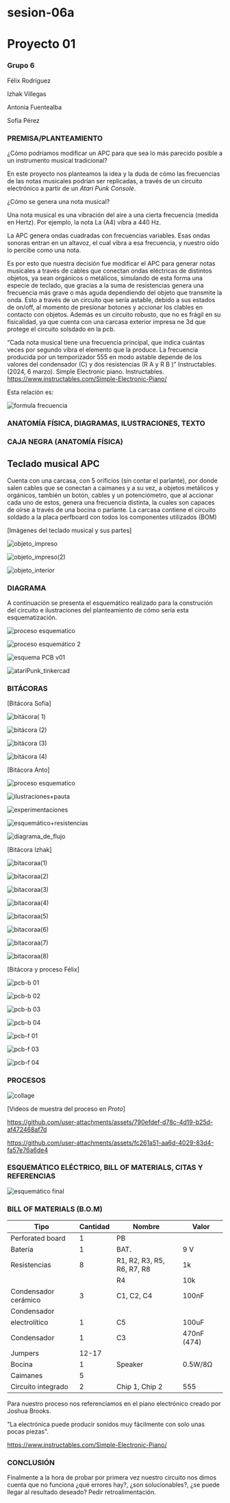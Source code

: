 # sesion-06a

# Proyecto 01

### Grupo 6

Félix Rodríguez

Izhak Villegas

Antonia Fuentealba

Sofía Pérez

### PREMISA/PLANTEAMIENTO

¿Cómo podríamos modificar un APC para que sea lo más parecido posible a un instrumento musical tradicional?

En este proyecto nos planteamos la idea y la duda de cómo las frecuencias de las notas musicales podrían ser replicadas, a través de un circuito electrónico a partir de un _Atari Punk Console_.

¿Cómo se genera una nota musical?

Una nota musical es una vibración del aire a una cierta frecuencia (medida en Hertz). Por ejemplo, la nota La (A4) vibra a 440 Hz.

La APC genera ondas cuadradas con frecuencias variables. Esas ondas sonoras entran en un altavoz, el cual vibra a esa frecuencia, y nuestro oído lo percibe como una nota.

Es por esto que nuestra decisión fue modificar el APC  para generar notas musicales a través de cables que conectan ondas eléctricas de distintos objetos, ya sean orgánicos o metálicos, simulando de esta forma una especie de teclado, que gracias a la suma de resistencias genera una frecuencia más grave o más aguda dependiendo del objeto que transmite la onda. Esto a través de un circuito que sería astable, debido a sus estados de on/off, al momento de presionar botones y accionar los clables en contacto con objetos. Además es un circuito robusto, que no es frágil en su fisicalidad, ya que cuenta con una carcasa exterior impresa ne 3d que protege el circuito solsdado en la pcb.

“Cada nota musical tiene una frecuencia principal, que indica cuántas veces por segundo vibra el elemento que la produce. La frecuencia producida por un temporizador 555 en modo astable depende de los valores del condensador (C) y dos resistencias (R A  y R B )”
Instructables. (2024, 6 marzo).
Simple Electronic piano. Instructables. <https://www.instructables.com/Simple-Electronic-Piano/>

Esta relación es:

![formula frecuencia](https://github.com/user-attachments/assets/a927dec7-da5b-4a46-ba7b-c661a13953b0)

### ANATOMÍA FÍSICA, DIAGRAMAS, ILUSTRACIONES, TEXTO

### CAJA NEGRA (ANATOMÍA FÍSICA)

## Teclado musical APC

Cuenta con una carcasa, con 5 orificios (sin contar el parlante), por donde salen cables que se conectan a caimanes y a su vez, a objetos metálicos y orgánicos, también un botón, cables y un potenciómetro, que al accionar cada uno de estos, genera una frecuencia distinta, la cuales son capaces de oírse a través de una bocina o parlante.
La carcasa contiene el circuito soldado a la placa perfboard con todos los componentes utilizados (BOM)

[Imágenes del teclado musical y sus partes]

![objeto_impreso](https://github.com/user-attachments/assets/6cefe40c-f04d-4942-ad06-59c471b750db)

![objeto_impreso(2)](https://github.com/user-attachments/assets/a9d3763a-ff72-4b65-8ec3-7df49ac4e816)

![objeto_interior](https://github.com/user-attachments/assets/03c8000e-0451-456f-9254-ddd9455dddd3)

### DIAGRAMA

A continuación se presenta el esquemático realizado para la construción del circuito e ilustraciones del planteamiento de cómo sería esta esquematización.

![proceso esquematico](https://github.com/user-attachments/assets/efa2b254-972b-4659-a288-a0179d86cc8a)

![proceso esquemático 2](https://github.com/user-attachments/assets/0f6e6ea2-a143-4246-bc55-a771e96a44b0)

![esquema PCB v01](https://github.com/user-attachments/assets/7bd40cd4-ea5f-4d39-ab66-42cd65187ce7)

![atariPunk_tinkercad](https://github.com/user-attachments/assets/b9c7a5fb-ebcf-4578-bf73-661e21ace227)

### BITÁCORAS

[Bitácora Sofía]

![bitácora( 1)](https://github.com/user-attachments/assets/308d73b3-f04f-4ee4-b46c-71aef1f205b1)

![bitácora (2)](https://github.com/user-attachments/assets/a54c759f-bac9-443e-8253-7e9f78df3693)

![bitácora (3)](https://github.com/user-attachments/assets/b6a5a372-3fe6-46d3-9e5a-aba47dcb8586)

![bitácora (4)](https://github.com/user-attachments/assets/5beb6233-d07a-400c-8922-deabe9f41276)

[Bitácora Anto]

![proceso esquematico](https://github.com/user-attachments/assets/9ec37cbc-8700-440d-84ee-4a30ac33551b)

![ilustraciones+pauta](https://github.com/user-attachments/assets/d9cf7cdb-72ed-40ac-83de-da013afd2faf)

![experimentaciones](https://github.com/user-attachments/assets/a57aadb4-f099-4764-8776-6155a9fbd3c1)

![esquemático+resistencias](https://github.com/user-attachments/assets/8d21b44e-217e-4f1e-8ace-e8740c008f11)

![diagrama_de_flujo](https://github.com/user-attachments/assets/0a261737-c85c-4d27-971f-a1185fb84180)

[Bitácora Izhak]

![bitacoraa(1)](https://github.com/user-attachments/assets/06cbf094-a9fa-44b5-87fa-650e759eabd5)

![bitacoraa(2)](https://github.com/user-attachments/assets/815f0466-ced7-4b66-97cc-6851563e4a50)

![bitacoraa(3)](https://github.com/user-attachments/assets/47a7b342-b060-4438-a8bc-2e5703b43a73)

![bitacoraa(4)](https://github.com/user-attachments/assets/f74de39b-bef5-4579-8424-3f14ba285eb7)

![bitacoraa(5)](https://github.com/user-attachments/assets/c6b54ba0-879a-471b-b8ae-ae4732195bc2)

![bitacoraa(6)](https://github.com/user-attachments/assets/b74d0fad-4f96-480a-8419-d0bd0416c4f9)

![bitacoraa(7)](https://github.com/user-attachments/assets/b7f42ee8-18b5-47a8-b49b-ed2d7ca859a8)

![bitacoraa(8)](https://github.com/user-attachments/assets/eca564ee-980d-4eb8-9bf2-099fae8443c9)

[Bitácora y proceso Félix]

![pcb-b 01](https://github.com/user-attachments/assets/9e0722f8-1cba-4608-b3e8-b46a80050a03)

![pcb-b 02](https://github.com/user-attachments/assets/08aa160f-f32e-4c70-8910-ef2a5756bd00)

![pcb-b 03](https://github.com/user-attachments/assets/3692d526-e061-493c-bda7-4fcf1c285bd3)

![pcb-b 04](https://github.com/user-attachments/assets/2d4d658b-507f-4b8d-8191-4c719357a0cf)

![pcb-f 01](https://github.com/user-attachments/assets/a9feff96-f1c3-4061-96da-79095294b415)

![pcb-f 03](https://github.com/user-attachments/assets/0c6f8559-4a3a-4312-9c8b-f48caa01b51e)

![pcb-f 04](https://github.com/user-attachments/assets/be324029-0bbd-4957-a359-221dfb8833fd)

### PROCESOS

![collage](https://github.com/user-attachments/assets/fdcaa42d-2d9e-4889-bf8a-62206cc4c7d6)

[Videos de muestra del proceso en _Proto_]

<https://github.com/user-attachments/assets/790efdef-d78c-4d19-b25d-af472468af7d>

<https://github.com/user-attachments/assets/fc261a51-aa6d-4029-83d4-fa57e76a6de4>

### ESQUEMÁTICO ELÉCTRICO, BILL OF MATERIALS, CITAS Y REFERENCIAS

![esquemático final](https://github.com/user-attachments/assets/2b33f657-323f-4d00-a9f6-1db51bee0faa)

### BILL OF MATERIALS (B.O.M)

| Tipo                  | Cantidad | Nombre                  | Valor      |
|-----------------------|----------|-------------------------|------------|
| Perforated board      | 1        | PB                      |            |
| Batería               | 1        | BAT.                    | 9 V        |
| Resistencias          | 8        | R1, R2, R3, R5, R6, R7, R8 | 1k      |
|                       |          | R4                      | 10k        |
| Condensador cerámico  | 3        | C1, C2, C4              | 100nF      |
| Condensador
  electrolítico         | 1        | C5                      | 100uF      |
| Condensador           | 1        | C3                      | 470nF (474)|
| Jumpers               | 12-17    |                         |            |
| Bocina                | 1        | Speaker                 | 0.5W/8Ω    |
| Caimanes              | 5        |                         |            |
| Circuito integrado    | 2        | Chip 1, Chip 2          | 555        |

Para nuestro proceso nos referenciamos en el piano electrónico creado por Joshua Brooks.

"La electrónica puede producir sonidos muy fácilmente con solo unas pocas piezas".

<https://www.instructables.com/Simple-Electronic-Piano/>

### CONCLUSIÓN

Finalmente a la hora de probar por primera vez nuestro circuito nos dimos cuenta que no funciona
¿qué errores hay?, ¿son solucionables?, ¿se puede llegar al resultado deseado?
Pedir retroalimentación.
